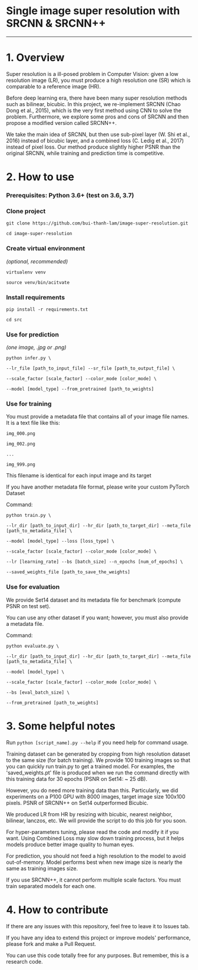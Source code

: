 # Single image super resolution with SRCNN & SRCNN++

--------------------

# 1. Overview

Super resolution is a ill-posed problem in Computer Vision: given a low resolution image (LR), you must produce a high resolution one (SR) 
which is comparable to a reference image (HR).

Before deep learning era, there have been many super resolution methods such as bilinear, bicubic. In this project, we re-implement SRCNN (Chao Dong et al., 2015),
which is the very first method using CNN to solve the problem. Furthermore, we explore some pros and cons of SRCNN and then propose a modified version called SRCNN++.

We take the main idea of SRCNN, but then use sub-pixel layer (W. Shi et al., 2016) instead of bicubic layer, and a combined loss (C. Ledig et al., 2017) instead of
pixel loss. Our method produce slightly higher PSNR than the original SRCNN, while training and prediction time is competitive.

# 2. How to use

### Prerequisites: Python 3.6+ (test on 3.6, 3.7)

### Clone project

`` git clone https://github.com/bui-thanh-lam/image-super-resolution.git ``

`` cd image-super-resolution ``

### Create virtual environment

*(optional, recommended)*

`` virtualenv venv ``

`` source venv/bin/acitvate ``

### Install requirements

`` pip install -r requirements.txt ``

`` cd src ``


### Use for prediction

*(one image, .jpg or .png)*

`` python infer.py \ ``

`` --lr_file [path_to_input_file] --sr_file [path_to_output_file] \ ``

`` --scale_factor [scale_factor] --color_mode [color_mode] \ ``

`` --model [model_type] --from_pretrained [path_to_weights] ``

### Use for training

You must provide a metadata file that contains all of your image file names. It is a text file like this:

`` img_000.png ``

`` img_002.png ``

`` ... ``

`` img_999.png ``

This filename is identical for each input image and its target

If you have another metadata file format, please write your custom PyTorch Dataset

Command:

`` python train.py \ ``

`` --lr_dir [path_to_input_dir] --hr_dir [path_to_target_dir] --meta_file [path_to_metadata_file] \ ``

`` --model [model_type] --loss [loss_type] \ ``

`` --scale_factor [scale_factor] --color_mode [color_mode] \ ``

`` --lr [learning_rate] --bs [batch_size] --n_epochs [num_of_epochs] \ ``

`` --saved_weights_file [path_to_save_the_weights] ``

### Use for evaluation

We provide Set14 dataset and its metadata file for benchmark (compute PSNR on test set).

You can use any other dataset if you want; however, you must also provide a metadata file.

Command:

`` python evaluate.py \ ``

`` --lr_dir [path_to_input_dir] --hr_dir [path_to_target_dir] --meta_file [path_to_metadata_file] \ ``

`` --model [model_type] \ ``

`` --scale_factor [scale_factor] --color_mode [color_mode] \ ``

`` --bs [eval_batch_size] \ ``

`` --from_pretrained [path_to_weights] ``

# 3. Some helpful notes

Run `` python [script_name].py --help `` if you need help for command usage.

Training dataset can be generated by cropping from high resolution dataset to the same size (for batch training). We provide 100 training images so that you can quickly run train.py to get a trained model. For examples, the 'saved_weights.pt' file is produced when we run the command directly with this training data for 30 epochs (PSNR on Set14: ~ 25 dB).

However, you do need more training data than this. Particularly, we did experiments on a P100 GPU with 8000 images, target image size 100x100 pixels. PSNR of SRCNN++ on Set14 outperformed Bicubic.

We produced LR from HR by resizing with bicubic, nearest neighbor, bilinear, lanczos, etc. We will provide the script to do this job for you soon.

For hyper-parameters tuning, please read the code and modify it if you want. Using Combined Loss may slow down training process, but it helps models produce better image quality to human eyes.

For prediction, you should not feed a high resolution to the model to avoid out-of-memory. Model performs best when new image size is nearly the same as training images size.

If you use SRCNN++, it cannot perform multiple scale factors. You must train separated models for each one.

# 4. How to contribute

If there are any issues with this repository, feel free to leave it to Issues tab.

If you have any idea to extend this project or improve models' performance, please fork and make a Pull Request.

You can use this code totally free for any purposes. But remember, this is a research code.

